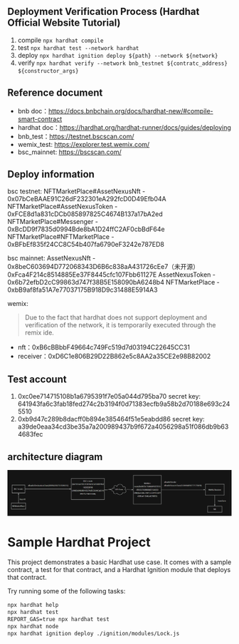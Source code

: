 ## Deployment Verification Process (Hardhat Official Website Tutorial)
1. compile `npx hardhat compile`
2. test `npx hardhat test --network hardhat`
3. deploy `npx hardhat ignition deploy ${path} --network ${network}`
4. verify `npx hardhat verify --network bnb_testnet ${contratc_address}  ${constructor_args}`
## Reference document
- bnb doc：https://docs.bnbchain.org/docs/hardhat-new/#compile-smart-contract
- hardhat doc：https://hardhat.org/hardhat-runner/docs/guides/deploying
- bnb_test：https://testnet.bscscan.com/
- wemix_test: https://explorer.test.wemix.com/
- bsc_mainnet: https://bscscan.com/
## Deploy information
bsc testnet:
NFTMarketPlace#AssetNexusNft - 0x07bCeBAAE91C26dF232301eA292fcD0D49Efb04A
NFTMarketPlace#AssetNexusToken - 0xFCE8d1a831cDCb085897825C4674B137a17bA2ed
NFTMarketPlace#Messenger - 0xBcDD9f7835d0994Bde8bA1D24ffC2AF0cbBdF64e
NFTMarketPlace#NFTMarketPlace - 0xBFbEf835f24CC8C54b407fa6790eF3242e787ED8

bsc mainnet:
AssetNexusNft - 0x8beC603694D772068343D6B6c838aA431726cEe7（未开源）   0xFca4F214c8514885Ee37F8445cfc107Fbb61127E
AssetNexusToken - 0x6b72efbD2cC99863d747f38B5E158090bA6248b4
NFTMarketPlace - 0xbB9af8fa51A7e77037175B918D9c31488E5914A3

wemix:
> Due to the fact that hardhat does not support deployment and verification of the network, it is temporarily executed through the remix ide.

- nft：0xB6cBBbbF49664c749Fc519d7d03194C22645CC31
- receiver：0xD6C1e806B29D22B862e5c8AA2a35CE2e98B82002

## Test account
1. 0xc0ee714715108b1a6795391f7e05a044d795ba70
secret key: 641943fa6c3fab18fed274c2b3194f0d71383ecfb9a58b2d70188e693c245510
2. 0xb9d47c289b8dacff0b894e385464f51e5eabdd86
secret key: a39de0eaa34cd3be35a7a200989437b9f672a4056298a51f086db9b634683fec


## architecture diagram
![alt text](image.png)

# Sample Hardhat Project

This project demonstrates a basic Hardhat use case. It comes with a sample contract, a test for that contract, and a Hardhat Ignition module that deploys that contract.

Try running some of the following tasks:

```shell
npx hardhat help
npx hardhat test
REPORT_GAS=true npx hardhat test
npx hardhat node
npx hardhat ignition deploy ./ignition/modules/Lock.js
```
